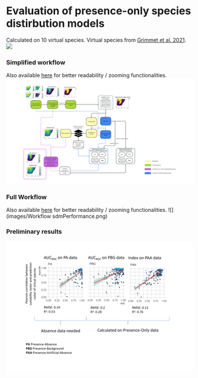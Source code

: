 # Evaluation of presence-only species distirbution models

Calculated on 10 virtual species. Virtual species from [Grimmet et al. 2021](https://doi.org/10.1016/j.ecolmodel.2020.109194).
![](https://ars.els-cdn.com/content/image/1-s2.0-S0304380020302659-gr1.jpg)

### Simplified workflow
Also available [here](https://www.canva.com/design/DAGoQsREV4I/LJuZQiilc2LV3LAUtLvcKA/edit?utm_content=DAGoQsREV4I&utm_campaign=designshare&utm_medium=link2&utm_source=sharebutton) for better readability / zooming functionalities.
![](images/workflow_simplified.png)

### Full Workflow
Also available [here](https://www.canva.com/design/DAGoQAAKF8E/IAn1Zi1qZIhZnv67fm0TrA/edit?utm_content=DAGoQAAKF8E&utm_campaign=designshare&utm_medium=link2&utm_source=sharebutton) for better readability / zooming functionalities.
![](images/Workflow sdmPerformance.png)


### Preliminary results

![](images/summary.png)
